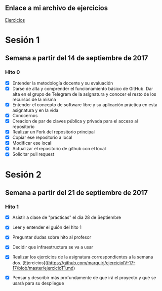 ## Enlace a mi archivo de ejercicios

[Ejercicios](https://github.com/marquirj/ejercicioIV-17-17/blob/master/ejercicioT1.md)


# Sesión 1

## Semana a partir del 14 de septiembre de 2017

### Hito 0

- [X] Entender la metodología docente y su evaluación
- [X] Darse de alta y comprender el funcionamiento básico de GitHub. Dar alta en el grupo de Telegram de la asignatura y conocer el resto de los recursos de la misma
- [X] Entender el concepto de software libre y su aplicación práctica en esta asignatura y en la vida
- [X] Conocernos
- [X] Creacion de par de claves pública y privada para el acceso al repositorio
- [X] Realizar un Fork del repositorio principal
- [X] Copiar ese repositorio a local
- [X] Modificar ese local
- [X] Actualizar el repositorio de github con el local
- [X] Solicitar pull request

# Sesión 2

## Semana a partir del 21 de septiembre de 2017

### Hito 1

- [X] Asistir a clase de "prácticas" el día 28 de Septiembre
- [X] Leer y entender el guión del hito 1
- [X] Preguntar dudas sobre hito al profesor
- [X] Decidir que infraestructura se va a usar
- [X] Realizar los ejercicios de la asignatura correspondientes a la semana dos. [Ejercicios]((https://github.com/marquirj/ejercicioIV-17-17/blob/master/ejercicioT1.md)
- [X] Pensar y describir más profundamente de que irá el proyecto y qué se usará para su despliegue
  
